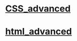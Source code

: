 # [CSS_advanced](https://github.com/luciel53/holbertonschool-web_front_end/tree/main/CSS_advanced)
# [html_advanced](https://github.com/luciel53/holbertonschool-web_front_end/tree/main/html_advanced)
